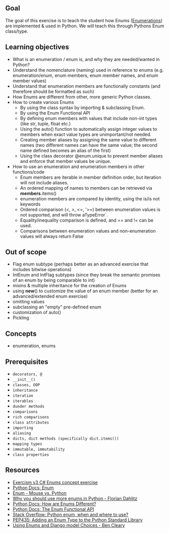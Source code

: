 ## Goal

The goal of this exercise is to teach the student how Enums ([Enumerations](https://en.wikipedia.org/wiki/Enumerated_type)) are implemented & used in Python. We will teach this through Pythons Enum class/type.

## Learning objectives

- What is an enumeration / enum is, and why they are needed/wanted in Python?
- Understand the nomenclature (naming) used in reference to enums (e.g. enumeration/enum, enum members, enum member names, and enum member values)
- Understand that enumeration members are functionally constants (and therefore should be formatted as such)
- How Enums are different from other, more generic Python classes.
- How to create various Enums
  - By using the class syntax by importing & subclassing Enum.
  - By using the Enum Functional API
  - By defining enum members with values that include non-int types (like str, tuple, float etc.)
  - Using the auto() function to automatically assign integer values to members when exact value types are unimportant/not needed.
  - Creating member aliases by assigning the same value to different names (two different names can have the same value; the second name defined becomes an alias of the first)
  - Using the class decorator @enum.unique to prevent member aliases and enforce that member values be unique.
- How to use an enumeration and enumeration members in other functions/code
  - Enum members are iterable in member definition order, but iteration will not include aliases.
  - An ordered mapping of names to members can be retrieved via **members**.items()
  - enumeration members are compared by identity, using the is/is not keywords
  - Ordered comparison (<, >, <=, '>=) between enumeration values is not supported, and will throw aTypeError`.
  - Equality/inequality comparison is defined, and == and != can be used.
  - Comparisons between enumeration values and non-enumeration values will always return False

## Out of scope

- Flag enum subtype (perhaps better as an advanced exercise that includes bitwise operations)
- IntEnum and IntFlag subtypes (since they break the semantic promises of an enum by being comparable to int)
- mixins & multiple inheritance for the creation of Enums
- using **new**() to customize the value of an enum member (better for an advanced/extended enum exercise)
- omitting values
- subclassing an "empty" pre-defined enum
- customization of auto()
- Pickling

## Concepts

- enumeration, enums

## Prerequisites

- `decorators, @`
- `__init__()`
- `classes, OOP`
- `inheritance`
- `iteration`
- `iterables`
- `dunder methods`
- `comparisons`
- `rich comparisons`
- `class attributes`
- `importing`
- `aliasing`
- `dicts, dict methods (specifically dict.items())`
- `mapping types`
- `immutable, immutability`
- `class properties`

## Resources

- [Exercism v3 C# Enums concept exercise](https://github.com/exercism/v3/tree/master/languages/csharp/exercises/concept/enums)
- [Python Docs: Enum](https://docs.python.org/3/library/enum.html)
- [Enum - Mouse vs. Python](https://www.blog.pythonlibrary.org/2018/03/20/python-3-an-intro-to-enumerations/)
- [Why you should use more enums in Python - Florian Dahlitz](https://florian-dahlitz.de/blog/why-you-should-use-more-enums-in-python)
- [Python Docs: How are Enums Different?](https://docs.python.org/3/library/enum.html#how-are-enums-different)
- [Python Docs: The Enum Functional API](https://docs.python.org/3/library/enum.html#functional-api)
- [Stack Overflow: Python enum, when and where to use?](https://stackoverflow.com/questions/22586895/python-enum-when-and-where-to-use)
- [PEP435: Adding an Enum Type to the Python Standard Library](https://www.python.org/dev/peps/pep-0435/)
- [Using Enums and Django model Choices - Ben Cleary](https://medium.com/@bencleary/using-enums-as-django-model-choices-96c4cbb78b2e)
